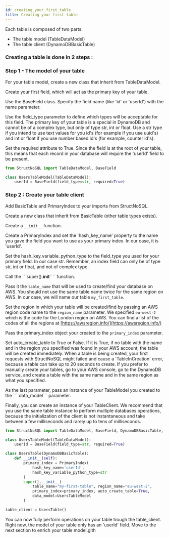 ```yaml
---
id: creating_your_first_table
title: Creating your first table
---
```


Each table is composed of two parts.
- The table model (TableDataModel)
- The table client (DynamoDBBasicTable)

### Creating a table is done in 2 steps :


### Step 1 - The model of your table
For your table model, create a new class that inherit from TableDataModel. 

Create your first field, which will act as the primary key of your table.

Use the BaseField class. Specify the field name (like 'id' or 'userId') with the name parameter.

Use the field_type parameter to define which types will be acceptable for this field. The primary key of your table is 
a special in DynamoDB and cannot be of a complex type, but only of type str, int or float. Use a str type if you intend 
to use text values for you id's (for example if you use uuid's) and int or float if you use number based id's (for 
example, counter id's).

Set the required attribute to True. Since the field is at the root of your table, this means that each record in your 
database will require the 'userId' field to be present.

```python
from StructNoSQL import TableDataModel, BaseField

class UsersTableModel(TableDataModel):
    userId = BaseField(field_type=str, required=True)
```

### Step 2 : Create your table client

Add BasicTable and PrimaryIndex to your imports from StructNoSQL.

Create a new class that inherit from BasicTable (other table types exists).

Create a ```__init__``` function.

Create a PrimaryIndex and set the 'hash_key_name' property to the name you gave the field you want to use as your 
primary index. In our case, it is 'userId'.

Set the hash_key_variable_python_type to the field_type you used for your primary field. In our case str. Remember, an 
index field can only be of type str, int or float, and not of complex type.

Call the ```super().__init__```` function.

Pass it the ```table_name``` that will be used to create/find your database on AWS. You should not use the same table 
name twice for the same region on AWS. In our case, we will name our table ```my_first_table```.

Set the region in which your table will be created/find by passing an AWS region code name to the ```region_name``` 
parameter. We specified ```eu-west-2``` which is the code for the London region on AWS. You can find a list of the codes
of all the regions at [https://awsregion.info/](https://awsregion.info/)

Pass the primary_index object your created to the ```primary_index``` parameter.

Set auto_create_table to True or False. If it is True, if no table with the name and in the region you specified was 
found in your AWS account, the table will be created immediately. When a table is being created, your first requests
with StructNoSQL might failed and cause a 'TableInCreation' error, because a table can take up to 20 seconds to create.
If you prefer to manually create your tables, go to your AWS console, go to the DynamoDB service, and create a table
with the same name and in the same region as what you specified.

As the last parameter, pass an instance of your TableModel you created to the ````data_model``` parameter.

Finally, you can create an instance of your TableClient. We recommend that you use the same table instance to perform
multiple databases operations, because the initialization of the client is not instantaneous and take between a few
milliseconds and rarely up to tens of milliseconds.

```python
from StructNoSQL import TableDataModel, BaseField, DynamoDBBasicTable, PrimaryIndex

class UsersTableModel(TableDataModel):
    userId = BaseField(field_type=str, required=True)

class UsersTable(DynamoDBBasicTable):
    def __init__(self):
        primary_index = PrimaryIndex(
            hash_key_name='userId', 
            hash_key_variable_python_type=str
        )
        super().__init__(
            table_name="my-first-table", region_name="eu-west-2", 
            primary_index=primary_index, auto_create_table=True,
            data_model=UsersTableModel
        )

table_client = UsersTable()
```

You can now fully perform operations on your table trough the table_client.
Right now, the model of your table only has an 'userId' field. 
Move to the next section to enrich your table model.gith